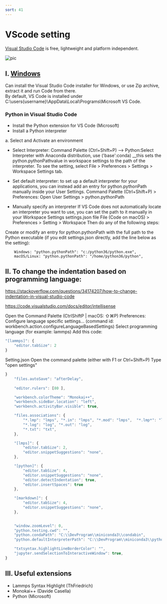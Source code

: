 ```yaml
---
sort: 41
---
```


# VScode setting

[Visual Studio Code](https://code.visualstudio.com/) is free, lightweight and platform independent.
 
![pic](https://upload.wikimedia.org/wikipedia/commons/thumb/9/9a/Visual_Studio_Code_1.35_icon.svg/113px-Visual_Studio_Code_1.35_icon.svg.png)


## I. [Windows](https://code.visualstudio.com/docs/setup/windows)

Can install the Visual Studio Code installer for Windows, or use Zip archive, extract it and run Code from there. <br>
By default, VS Code is installed under C:\users\{username}\AppData\Local\Programs\Microsoft VS Code.

### Python in Visual Studio Code
* Install the Python extension for VS Code (Microsoft)
* Install a Python interpreter

a. Select and Activate an environment
* Select Interpreter: Command Palette (Ctrl+Shift+P) --> Python:Select Interpreter
with Anaconda distribution, use ('base':conda)
__this sets the python.pythonPathvalue in workspace settings to the path of the interpreter. To see the setting, select File > Preferences > Settings > Workspace Settings tab.

* Set default interpreter: to set up a default interpreter for your applications, you can instead add an entry for python.pythonPath manually inside your User Settings.
Command Palette (Ctrl+Shift+P) > Preferences: Open User Settings > python.pythonPath

* Manually specify an interpreter
If VS Code does not automatically locate an interpreter you want to use, you can set the path to it manually in your Workspace Settings settings.json file
File (Code on macOS) > Preferences > Setting > Workspace
Then do any of the following steps:

Create or modify an entry for python.pythonPath with the full path to the Python executable (if you edit settings.json directly, add the line below as the setting):

        Windows: "python.pythonPath": "c:/python36/python.exe",
        macOS/Linux: "python.pythonPath": "/home/python36/python",



## II. To change the indentation based on programming language:

https://stackoverflow.com/questions/34174207/how-to-change-indentation-in-visual-studio-code

https://code.visualstudio.com/docs/editor/intellisense

Open the Command Palette (CtrlShiftP | macOS: ⇧⌘P)
Preferences: Configure language specific settings... (command id: workbench.action.configureLanguageBasedSettings)
Select programming language (for example: lammps)
Add this code:

```js
"[lammps]": {
    "editor.tabSize": 2
}
```


Setting.json
Open the command palette (either with F1 or Ctrl+Shift+P)
Type "open settings"
```js
}
    "files.autoSave": "afterDelay",
    
    "editor.rulers": [80 ],

    "workbench.colorTheme": "Monokai++",
    "workbench.sideBar.location": "left",
    "workbench.activityBar.visible": true,

    "files.associations": {
        "*.lmp": "lmps", "*.in": "lmps", "*.mod": "lmps",  "*.lmp*": "lmps", 
        "*.log": "log", "*.out": "log",
        "*.txt": "txt",
    },

    "[lmps]": {
        "editor.tabSize": 2,
        "editor.snippetSuggestions": "none",
    },

    "[python]": {
        "editor.tabSize": 4,
        "editor.snippetSuggestions": "none",
        "editor.detectIndentation": true,
        "editor.insertSpaces": true
    },

    "[markdown]": {
        "editor.tabSize": 4,
        "editor.snippetSuggestions": "none",
    },

   
    "window.zoomLevel": 0,
    "python.testing.cwd": "",
    "python.condaPath": "C:\\DevProgram\\miniconda3\\condabin",
    "python.defaultInterpreterPath": "C:\\DevProgram\\miniconda3\\python.exe",

    "txtsyntax.highlightLineBorderColor": "",
    "jupyter.sendSelectionToInteractiveWindow": true,
}
```


## III. Useful extensions
- Lammps Syntax Highlight       (ThFriedrich)
- Monokai++                     (Davide Casella)
- Python                        (Microsoft)
